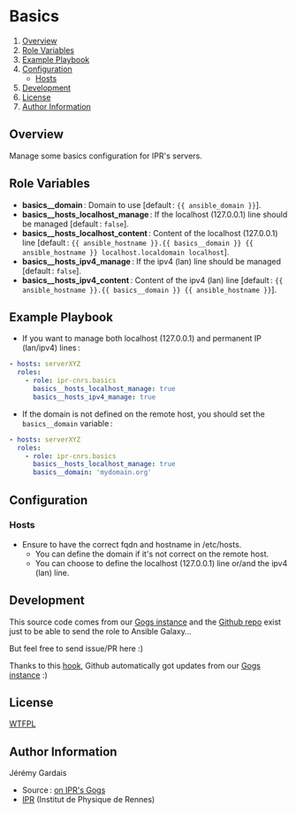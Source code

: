 # Basics

1. [Overview](#overview)
2. [Role Variables](#role-variables)
3. [Example Playbook](#example-playbook)
4. [Configuration](#configuration)
    * [Hosts](#hosts)
5. [Development](#development)
6. [License](#license)
7. [Author Information](#author-information)

## Overview

Manage some basics configuration for IPR's servers.

## Role Variables

* **basics__domain** : Domain to use [default : `{{ ansible_domain }}`].
* **basics__hosts_localhost_manage** : If the localhost (127.0.0.1) line should be managed [default : `false`].
* **basics__hosts_localhost_content** : Content of the localhost (127.0.0.1) line [default : `{{ ansible_hostname }}.{{ basics__domain }} {{ ansible_hostname }} localhost.localdomain localhost`].
* **basics__hosts_ipv4_manage** : If the ipv4 (lan) line should be managed [default : `false`].
* **basics__hosts_ipv4_content** : Content of the ipv4 (lan) line [default : `{{ ansible_hostname }}.{{ basics__domain }} {{ ansible_hostname }}`].

## Example Playbook

* If you want to manage both localhost (127.0.0.1) and permanent IP (lan/ipv4) lines :

``` yml
- hosts: serverXYZ
  roles:
    - role: ipr-cnrs.basics
      basics__hosts_localhost_manage: true
      basics__hosts_ipv4_manage: true
```

* If the domain is not defined on the remote host, you should set the `basics__domain` variable :

``` yml
- hosts: serverXYZ
  roles:
    - role: ipr-cnrs.basics
      basics__hosts_localhost_manage: true
      basics__domain: 'mydomain.org'
````

## Configuration

### Hosts
- Ensure to have the correct fqdn and hostname in /etc/hosts.
  - You can define the domain if it's not correct on the remote host.
  - You can choose to define the localhost (127.0.0.1) line or/and the ipv4 (lan) line.

## Development

This source code comes from our [Gogs instance][basics source] and the [Github repo][basics github] exist just to be able to send the role to Ansible Galaxy…

But feel free to send issue/PR here :)

Thanks to this [hook][gogs to github hook], Github automatically got updates from our [Gogs instance][basics source] :)

## License

[WTFPL][wtfpl website]

## Author Information

Jérémy Gardais
* Source : [on IPR's Gogs][basics source]
* [IPR][ipr website] (Institut de Physique de Rennes)

[gogs to github hook]: https://stackoverflow.com/a/21998477
[basics source]: https://git.ipr.univ-rennes1.fr/cellinfo/ansible.basics
[basics github]: https://github.com/ipr-cnrs/basics
[wtfpl website]: http://www.wtfpl.net/about/
[ipr website]: https://ipr.univ-rennes1.fr/
